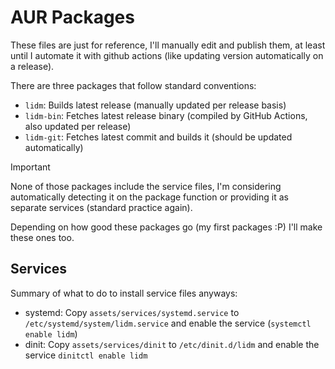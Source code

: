 # AUR Packages
These files are just for reference, I'll manually edit and publish them, at least until I automate it with github actions (like updating version automatically on a release).

There are three packages that follow standard conventions:
* `lidm`: Builds latest release (manually updated per release basis)
* `lidm-bin`: Fetches latest release binary (compiled by GitHub Actions, also updated per release)
* `lidm-git`: Fetches latest commit and builds it (should be updated automatically)

> [!IMPORTANT]
> None of those packages include the service files, I'm considering automatically detecting it on the package function or providing it as separate services (standard practice again).
>
> Depending on how good these packages go (my first packages :P) I'll make these ones too.

## Services
Summary of what to do to install service files anyways:
* systemd: Copy `assets/services/systemd.service` to `/etc/systemd/system/lidm.service` and enable the service (`systemctl enable lidm`)
* dinit: Copy `assets/services/dinit` to `/etc/dinit.d/lidm` and enable the service `dinitctl enable lidm`
